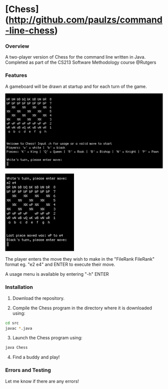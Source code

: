 [Chess] (http://github.com/paulzs/command-line-chess)
=====================================================

### Overview
A two-player version of Chess for the command line written in Java. Completed as part of the CS213 Software Methodology course @Rutgers

### Features
A gameboard will be drawn at startup and for each turn of the game. 

![Chess Welcome](http://raw.githubusercontent.com/paulzs/command-line-chess/master/Chess2.png)

![Chess Turn](http://raw.githubusercontent.com/paulzs/command-line-chess/master/Chess1.png)

The player enters the move they wish to make in the "FileRank FileRank" format eg. "e2 e4" and ENTER to execute their move.

A usage menu is available by entering "-h" ENTER

### Installation

1) Download the repository.

2) Compile the Chess program in the directory where it is downloaded using:

```bash
cd src
javac *.java
```

3) Launch the Chess program using:

```bash
java Chess
```

4) Find a buddy and play!

### Errors and Testing

Let me know if there are any errors!
